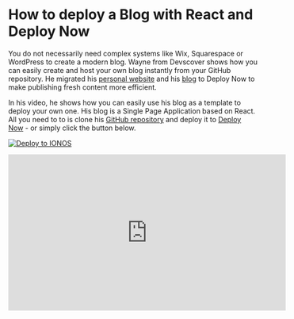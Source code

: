 ﻿---
description: 'Learn how to deploy a blog build with React in this video tutorial created by Wayne from Devscover. '
created: '2021-08-26'
author: 'robert-schleinhege'
tags:
    - guide
    - react
---

# How to deploy a Blog with React and Deploy Now

You do not necessarily need complex systems like Wix, Squarespace or WordPress to create a modern blog. Wayne from Devscover shows how you can easily create and host your own blog instantly from your GitHub repository. He migrated his [personal website](https://waynecovell.co.uk/) and his [blog](https://devscover.com/) to Deploy Now to make publishing fresh content more efficient. 

In his video, he shows how you can easily use his blog as a template to deploy your own one. His blog is a Single Page Application based on React. All you need to to is clone his [GitHub repository](https://github.com/wazcov/DeployNowBlog) and deploy it to [Deploy Now](https://www.ionos.com/hosting/deploy-now?utm_source=deploy-now-docs&utm_medium=blog&utm_campaign=react-blog) - or simply click the button below.

[![Deploy to IONOS](https://images.ionos.space/deploy-now-icons/deploy-to-ionos-btn.svg)](https://ionos.space/setup?repo=https://github.com/wazcov/DeployNowBlog)

<iframe width="560" height="315" src="https://www.youtube-nocookie.com/embed/JpU3kcpBqwU" title="YouTube video player" frameborder="0" allow="accelerometer; autoplay; clipboard-write; encrypted-media; gyroscope; picture-in-picture" allowfullscreen></iframe>
